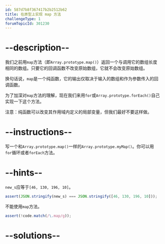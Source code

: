 ```yaml
---
id: 587d7b8f367417b2b2512b62
title: 在原型上实现 map 方法
challengeType: 1
forumTopicId: 301230
---
```


# --description--

我们之前用`map`方法（即`Array.prototype.map()`）返回一个与调用它的数组长度相同的数组。只要它的回调函数不改变原始数组，它就不会改变原始数组。

换句话说，`map`是一个纯函数，它的输出仅取决于输入的数组和作为参数传入的回调函数。

为了加深对`map`方法的理解，现在我们来用`for`或`Array.prototype.forEach()`自己实现一下这个方法。

注意：纯函数可以改变其作用域内定义的局部变量，但我们最好不要这样做。

# --instructions--

写一个和`Array.prototype.map()`一样的`Array.prototype.myMap()`。你可以用`for`循环或者`forEach`方法。

# --hints--

`new_s`应等于`[46, 130, 196, 10]`。

```js
assert(JSON.stringify(new_s) === JSON.stringify([46, 130, 196, 10]));
```

不能使用`map`方法。

```js
assert(!code.match(/\.map/g));
```

# --solutions--

